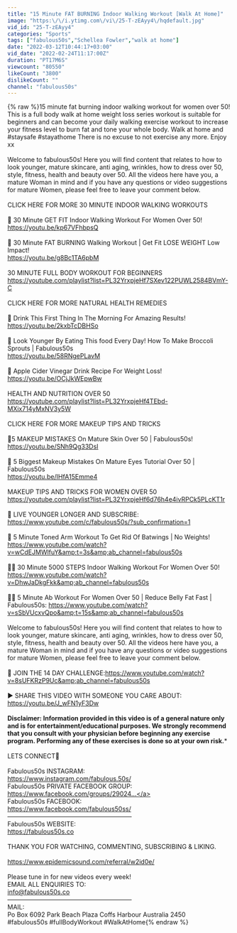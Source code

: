```yaml
---
title: "15 Minute FAT BURNING Indoor Walking Workout [Walk At Home]"
image: "https:\/\/i.ytimg.com\/vi\/25-T-zEAyy4\/hqdefault.jpg"
vid_id: "25-T-zEAyy4"
categories: "Sports"
tags: ["fabulous50s","Schellea Fowler","walk at home"]
date: "2022-03-12T10:44:17+03:00"
vid_date: "2022-02-24T11:17:00Z"
duration: "PT17M6S"
viewcount: "80550"
likeCount: "3800"
dislikeCount: ""
channel: "fabulous50s"
---
```

{% raw %}15 minute fat burning indoor walking workout for women over 50! This is a full body walk at home weight loss series workout is suitable for beginners and can become your daily walking exercise workout to increase your fitness level to burn fat and tone your whole body. Walk at home and #staysafe #stayathome There is no excuse to not exercise any more. Enjoy xx<br /><br />Welcome to fabulous50s! Here you will find content that relates to how to look younger, mature skincare, anti aging, wrinkles, how to dress over 50, style, fitness, health and beauty over 50. All the videos here have you, a mature Woman in mind and if you have any questions or video suggestions for mature Women, please feel free to leave your comment below. <br /><br />CLICK HERE FOR MORE 30 MINUTE INDOOR WALKING WORKOUTS<br /><br /> 💪 30 Minute GET FIT Indoor Walking Workout For Women Over 50!<br /><a rel="nofollow" target="blank" href="https://youtu.be/kp67VFhbpsQ">https://youtu.be/kp67VFhbpsQ</a><br /><br />💪 30 Minute FAT BURNING Walking Workout | Get Fit LOSE WEIGHT Low Impact!<br /><a rel="nofollow" target="blank" href="https://youtu.be/g8Bc1TA6pbM">https://youtu.be/g8Bc1TA6pbM</a><br /><br />30 MINUTE FULL BODY WORKOUT FOR BEGINNERS<br /><a rel="nofollow" target="blank" href="https://youtube.com/playlist?list=PL32YrxpjeHf7SXev122PUWL2584BVmY-C">https://youtube.com/playlist?list=PL32YrxpjeHf7SXev122PUWL2584BVmY-C</a><br /><br />CLICK HERE FOR MORE NATURAL HEALTH REMEDIES<br /><br />🍵 Drink This First Thing In The Morning For Amazing Results!<br /><a rel="nofollow" target="blank" href="https://youtu.be/2kxbTcDBHSo">https://youtu.be/2kxbTcDBHSo</a><br /><br />🥦 Look Younger By Eating This food Every Day! How To Make Broccoli Sprouts | Fabulous50s<br /><a rel="nofollow" target="blank" href="https://youtu.be/58RNgePLavM">https://youtu.be/58RNgePLavM</a><br /><br />🍏 Apple Cider Vinegar Drink Recipe For Weight Loss!<br /><a rel="nofollow" target="blank" href="https://youtu.be/OCjJkWEpwBw">https://youtu.be/OCjJkWEpwBw</a><br /><br />HEALTH AND NUTRITION OVER 50<br /><a rel="nofollow" target="blank" href="https://youtube.com/playlist?list=PL32YrxpjeHf4TEbd-MXix714yMxNV3y5W">https://youtube.com/playlist?list=PL32YrxpjeHf4TEbd-MXix714yMxNV3y5W</a><br /><br />CLICK HERE FOR MORE MAKEUP TIPS AND TRICKS<br /><br />💄5 MAKEUP MISTAKES On Mature Skin Over 50 | Fabulous50s!<br /><a rel="nofollow" target="blank" href="https://youtu.be/SNh9Qg33DsI">https://youtu.be/SNh9Qg33DsI</a><br /><br />👀 5 Biggest Makeup Mistakes On Mature Eyes Tutorial Over 50 | Fabulous50s<br /><a rel="nofollow" target="blank" href="https://youtu.be/IHfA15Emme4">https://youtu.be/IHfA15Emme4</a><br /><br />MAKEUP TIPS AND TRICKS FOR WOMEN OVER 50<br /><a rel="nofollow" target="blank" href="https://youtube.com/playlist?list=PL32YrxpjeHf6d76h4e4ivRPCk5PLcKT1r">https://youtube.com/playlist?list=PL32YrxpjeHf6d76h4e4ivRPCk5PLcKT1r</a><br /><br />🔴 LIVE YOUNGER LONGER AND SUBSCRIBE: <a rel="nofollow" target="blank" href="https://www.youtube.com/c/fabulous50s/?sub_confirmation=1">https://www.youtube.com/c/fabulous50s/?sub_confirmation=1</a><br /><br />💪 5 Minute Toned Arm Workout To Get Rid Of Batwings | No Weights!<br /> <a rel="nofollow" target="blank" href="https://www.youtube.com/watch?v=wCdEJMWlfuY&amp;t=3s&amp;ab_channel=fabulous50s">https://www.youtube.com/watch?v=wCdEJMWlfuY&amp;t=3s&amp;ab_channel=fabulous50s</a><br /><br />🚶‍♀️ 30 Minute 5000 STEPS Indoor Walking Workout For Women Over 50! <a rel="nofollow" target="blank" href="https://www.youtube.com/watch?v=DhwJaDkgFkk&amp;ab_channel=fabulous50s">https://www.youtube.com/watch?v=DhwJaDkgFkk&amp;ab_channel=fabulous50s</a><br /><br />🧘‍♀️ 5 Minute Ab Workout For Women Over 50 | Reduce Belly Fat Fast | Fabulous50s: <a rel="nofollow" target="blank" href="https://www.youtube.com/watch?v=sSbVUcxvQpo&amp;t=15s&amp;ab_channel=fabulous50s">https://www.youtube.com/watch?v=sSbVUcxvQpo&amp;t=15s&amp;ab_channel=fabulous50s</a><br /><br />Welcome to fabulous50s! Here you will find content that relates to how to look younger, mature skincare, anti aging, wrinkles, how to dress over 50, style, fitness, health and beauty over 50. All the videos here have you, a mature Woman in mind and if you have any questions or video suggestions for mature Women, please feel free to leave your comment below.<br /><br />🔷 JOIN THE 14 DAY CHALLENGE:<a rel="nofollow" target="blank" href="https://www.youtube.com/watch?v=8sUFKRzP9Uc&amp;ab_channel=fabulous50s">https://www.youtube.com/watch?v=8sUFKRzP9Uc&amp;ab_channel=fabulous50s</a><br /><br />▶️ SHARE THIS VIDEO WITH SOMEONE YOU CARE ABOUT:<br /><a rel="nofollow" target="blank" href="https://youtu.be/J_wFN1yF3Dw">https://youtu.be/J_wFN1yF3Dw</a><br /><br />**Disclaimer: Information provided in this video is of a general nature only and is for entertainment/educational purposes. We strongly recommend that you consult with your physician before beginning any exercise program. Performing any of these exercises is done so at your own risk.***<br /><br />LETS CONNECT👋 <br /> <br />Fabulous50s INSTAGRAM: <br /><a rel="nofollow" target="blank" href="https://www.instagram.com/fabulous.50s/">https://www.instagram.com/fabulous.50s/</a> <br />Fabulous50s PRIVATE FACEBOOK GROUP: <br /><a rel="nofollow" target="blank" href="https://www.facebook.com/groups/29024...">https://www.facebook.com/groups/29024...</a> <br />Fabulous50s FACEBOOK: <br /><a rel="nofollow" target="blank" href="https://www.facebook.com/fabulous50ss/">https://www.facebook.com/fabulous50ss/</a> <br />————————————————————<br />Fabulous50s WEBSITE: <br /><a rel="nofollow" target="blank" href="https://fabulous50s.co">https://fabulous50s.co</a> <br /><br />THANK YOU FOR WATCHING, COMMENTING, SUBSCRIBING &amp; LIKING. <br /><br /> <a rel="nofollow" target="blank" href="https://www.epidemicsound.com/referral/w2id0e/">https://www.epidemicsound.com/referral/w2id0e/</a><br /><br />Please tune in for new videos every week!<br />EMAIL ALL ENQUIRIES TO: <br />info@fabulous50s.co <br />————————————————————<br />MAIL: <br />Po Box 6092 Park Beach Plaza Coffs Harbour Australia 2450 <br />#fabulous50s #fullBodyWorkout #WalkAtHome{% endraw %}

